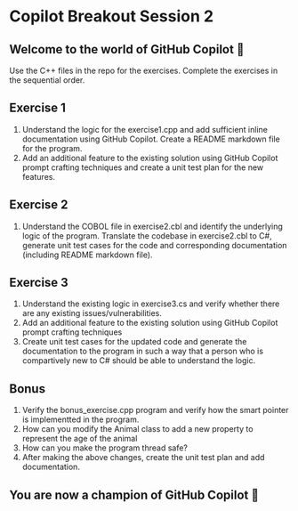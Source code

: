 # Copilot Breakout Session 2

## Welcome to the world of GitHub Copilot 🙂

Use the C++ files in the repo for the exercises. Complete the exercises in the sequential order.

## Exercise 1
1. Understand the logic for the exercise1.cpp and add sufficient inline documentation using GitHub Copilot. Create a README markdown file for the program.
2. Add an additional feature to the existing solution using GitHub Copilot prompt crafting techniques and create a unit test plan for the new features. 

## Exercise 2
1. Understand the COBOL file in exercise2.cbl and identify the underlying logic of the program. Translate the codebase in exercise2.cbl to C#, generate unit test cases for the code and corresponding documentation (including README markdown file).

## Exercise 3

1. Understand the existing logic in exercise3.cs and verify whether there are any existing issues/vulnerabilities. 
2. Add an additional feature to the existing solution using GitHub Copilot prompt crafting techniques
3. Create unit test cases for the updated code and generate the documentation to the program in such a way that a person who is compartively new to C# should be able to understand the logic.

## Bonus

1. Verify the bonus_exercise.cpp program and verify how the smart pointer is implementted in the program.
2. How can you modify the Animal class to add a new property to represent the age of the animal
3. How can you make the program thread safe?
4. After making the above changes, create the unit test plan and add documentation.

## You are now a champion of GitHub Copilot 🥳


